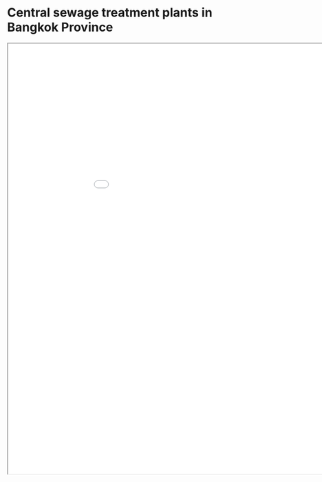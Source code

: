# Central sewage treatment plants in Bangkok Province

<iframe src="sewage_treatment_plants.html" height="1000" width="1000"></iframe>
